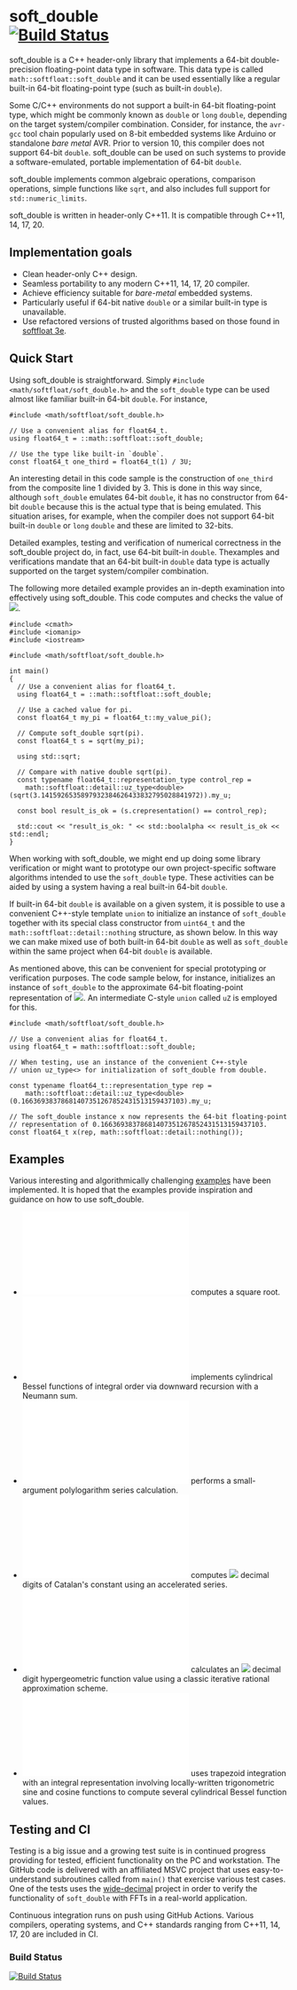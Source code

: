 soft_double\
[![Build Status](https://github.com/ckormanyos/soft_double/actions/workflows/soft_double.yml/badge.svg)](https://github.com/ckormanyos/soft_double/actions)
==================

soft_double is a C++ header-only library that implements
a 64-bit double-precision floating-point data type in software.
This data type is called `math::softfloat::soft_double`
and it can be used essentially like a regular
built-in 64-bit floating-point type (such as built-in `double`).

Some C/C++ environments do not support a built-in 64-bit floating-point type,
which might be commonly known as `double` or `long` `double`,
depending on the target system/compiler combination.
Consider, for instance, the `avr-gcc` tool chain popularly used on
8-bit embedded systems like Arduino or standalone _bare metal_ AVR.
Prior to version 10, this compiler does not support 64-bit `double`.
soft_double can be used on such systems to provide a software-emulated,
portable implementation of 64-bit `double`.

soft_double implements common algebraic operations,
comparison operations, simple functions like `sqrt`,
and also includes full support for `std::numeric_limits`.

soft_double is written in header-only C++11.
It is compatible through C++11, 14, 17, 20.

## Implementation goals

  - Clean header-only C++ design.
  - Seamless portability to any modern C++11, 14, 17, 20 compiler.
  - Achieve efficiency suitable for _bare-metal_ embedded systems.
  - Particularly useful if 64-bit native `double` or a similar built-in type is unavailable.
  - Use refactored versions of trusted algorithms based on those found in [softfloat 3e](https://github.com/ucb-bar/berkeley-softfloat-3).

## Quick Start

Using soft_double is straightforward. Simply `#include <math/softfloat/soft_double.h>` and
the `soft_double` type can be used almost like familiar built-in 64-bit `double`.
For instance,

```
#include <math/softfloat/soft_double.h>

// Use a convenient alias for float64_t.
using float64_t = ::math::softfloat::soft_double;

// Use the type like built-in `double`.
const float64_t one_third = float64_t(1) / 3U;
```

An interesting detail in this code sample is the construction
of `one_third` from the composite line 1 divided by 3.
This is done in this way since, although `soft_double` emulates
64-bit `double`, it has no constructor from 64-bit `double` because
this is the actual type that is being emulated. This
situation arises, for example, when the compiler
does not support 64-bit built-in `double` or `long` `double`
and these are limited to 32-bits.

Detailed examples, testing and verification of numerical correctness
in the soft_double project do, in fact, use 64-bit built-in `double`.
Thexamples and verifications mandate that an 64-bit built-in `double`
data type is actually supported on the target system/compiler combination.

The following more detailed example provides an in-depth examination
into effectively using soft_double. This code computes and checks the value of
<img src="https://render.githubusercontent.com/render/math?math=\sqrt{\pi}\,\approx\,1.77245385090551602730">.

```
#include <cmath>
#include <iomanip>
#include <iostream>

#include <math/softfloat/soft_double.h>

int main()
{
  // Use a convenient alias for float64_t.
  using float64_t = ::math::softfloat::soft_double;

  // Use a cached value for pi.
  const float64_t my_pi = float64_t::my_value_pi();

  // Compute soft_double sqrt(pi).
  const float64_t s = sqrt(my_pi);

  using std::sqrt;

  // Compare with native double sqrt(pi).
  const typename float64_t::representation_type control_rep =
    math::softfloat::detail::uz_type<double>(sqrt(3.1415926535897932384626433832795028841972)).my_u;

  const bool result_is_ok = (s.crepresentation() == control_rep);

  std::cout << "result_is_ok: " << std::boolalpha << result_is_ok << std::endl;
}
```

When working with soft_double, we might end up doing some
library verification or might want to prototype
our own project-specific software algorithms intended
to use the `soft_double` type. These activities can be aided
by using a system having a real built-in 64-bit `double`.

If built-in 64-bit `double` is available on a given system,
it is possible to use a convenient C++-style template `union`
to initialize an instance of `soft_double` together with
its special class constructor from `uint64_t` and the
`math::softfloat::detail::nothing` structure, as shown below.
In this way we can make mixed use of both built-in 64-bit `double`
as well as `soft_double` within the same project when 64-bit `double`
is available.

As mentioned above, this can be convenient
for special prototyping or verification purposes.
The code sample below, for instance, initializes
an instance of `soft_double` to the approximate
64-bit floating-point representation of
<img src="https://render.githubusercontent.com/render/math?math=0.16636938378681407351267852431513159437103">.
An intermediate C-style `union` called `uZ` is employed for this.

```
#include <math/softfloat/soft_double.h>

// Use a convenient alias for float64_t.
using float64_t = math::softfloat::soft_double;

// When testing, use an instance of the convenient C++-style
// union uz_type<> for initialization of soft_double from double.

const typename float64_t::representation_type rep =
    math::softfloat::detail::uz_type<double>(0.16636938378681407351267852431513159437103).my_u;

// The soft_double instance x now represents the 64-bit floating-point
// representation of 0.16636938378681407351267852431513159437103.
const float64_t x(rep, math::softfloat::detail::nothing());
```

## Examples

Various interesting and algorithmically challenging
[examples](./examples) have been implemented.
It is hoped that the examples provide inspiration and guidance on
how to use soft_double.

  - ![`example001_roots_sqrt.cpp`](./examples/example001_roots_sqrt.cpp) computes a square root.
  - ![`example004_bessel_recur.cpp`](./examples/example004_bessel_recur.cpp) implements cylindrical Bessel functions of integral order via downward recursion with a Neumann sum.
  - ![`example005_polylog_series.cpp`](./examples/example005_polylog_series.cpp) performs a small-argument polylogarithm series calculation.
  - ![`example007_catalan_series.cpp`](./examples/example007_catalan_series.cpp) computes <img src="https://render.githubusercontent.com/render/math?math=\approx\,15"> decimal digits of Catalan's constant using an accelerated series.
  - ![`example010_hypergeometric_2f1.cpp`](./examples/example010_hypergeometric_2f1.cpp) calculates an <img src="https://render.githubusercontent.com/render/math?math=\approx\,15"> decimal digit hypergeometric function value using a classic iterative rational approximation scheme.
  - ![`example011_trig_trapezoid_integral.cpp`](./examples/example011_trig_trapezoid_integral.cpp) uses trapezoid integration with an integral representation involving locally-written trigonometric sine and cosine functions to compute several cylindrical Bessel function values.

## Testing and CI

Testing is a big issue and a growing test suite is in continued progress providing for tested,
efficient functionality on the PC and workstation. The GitHub code is delivered
with an affiliated MSVC project that uses easy-to-understand subroutines called
from `main()` that exercise various test cases. One of the tests uses
the [wide-decimal](https://github.com/ckormanyos/wide-decimal) project
in order to verify the functionality of `soft_double` with FFTs in a real-world application.

Continuous integration runs on push using GitHub Actions. Various compilers, operating systems,
and C++ standards ranging from C++11, 14, 17, 20 are included in CI.

### Build Status
[![Build Status](https://github.com/ckormanyos/soft_double/actions/workflows/soft_double.yml/badge.svg)](https://github.com/ckormanyos/soft_double/actions)
